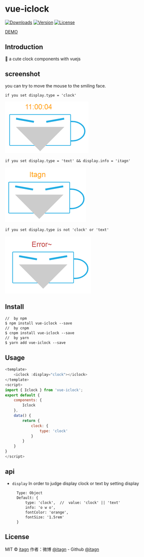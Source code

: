 ﻿# vue-iclock
<p>
  <a href="https://www.npmjs.com/package/vue-iclock.svg"><img src="https://img.shields.io/npm/dm/vue-iclock.svg" alt="Downloads"></a>
  <a href="https://www.npmjs.com/package/vue-iclock.svg"><img src="https://img.shields.io/npm/v/vue-iclock.svg.svg" alt="Version"></a>
  <a href="https://www.npmjs.com/package/vue-iclock.svg"><img src="https://img.shields.io/npm/l/vue-iclock.svg.svg" alt="License"></a>
</p>

[DEMO](https://github.com/itagn/vue-iclock)
## Introduction
:rocket: a cute clock components with vuejs
## screenshot
you can try to move the mouse to the smiling face.  

    if you set display.type = 'clock'

![clock.png](https://github.com/itagn/vue-iclock/raw/master/img/clock.png)

    if you set display.type = 'text' && display.info = 'itagn' 

![text.png](https://github.com/itagn/vue-iclock/raw/master/img/text.png)

    if you set display.type is not 'clock' or 'text'

![error.png](https://github.com/itagn/vue-iclock/raw/master/img/error.png)

## Install
```text
//  by npm
$ npm install vue-iclock --save
//  by cnpm
$ cnpm install vue-iclock --save
//  by yarn
$ yarn add vue-iclock --save
```
## Usage
```javascript
<template>
    <iclock :display="clock"></iclock>
</template>
<script>
import { Iclock } from 'vue-iclock';
export default {
    components: {
        Iclock
    },
    data() {
        return {
            clock: {
                type: 'clock'
            }
        }
    }
}
</script>
```
## api
- `display`
In order to judge display clock or text by setting display  

        Type: Object
        Default: {
            type: 'clock',  //  value: 'clock' || 'text'
            info: 'o w o',
            fontColor: 'orange',
            fontSize: '1.5rem'
        }

## License
MIT © [itagn][3]
作者：微博 [@itagn][1] - Github [@itagn][2] 

[1]: https://weibo.com/p/1005053782707172
[2]: https://github.com/itagn
[3]: https://www.npmjs.com/~itagn